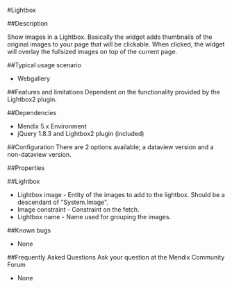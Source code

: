 #Lightbox

##Description

Show images in a Lightbox. Basically the widget adds thumbnails of the original images to your page that will be clickable. When clicked, the widget will overlay the fullsized images on top of the current page.

##Typical usage scenario
* Webgallery

##Features and limitations
Dependent on the functionality provided by the Lightbox2 plugin.

##Dependencies
* Mendix 5.x Environment
* jQuery 1.8.3 and Lightbox2 plugin (included)

##Configuration
There are 2 options available; a dataview version and a non-dataview version.


##Properties

##Lightbox

* Lightbox image  - Entity of the images to add to the lightbox. Should be a descendant of "System.Image".
* Image constraint - Constraint on the fetch.
* Lightbox name - Name used for grouping the images.


##Known bugs
* None


##Frequently Asked Questions
Ask your question at the Mendix Community Forum
* None
